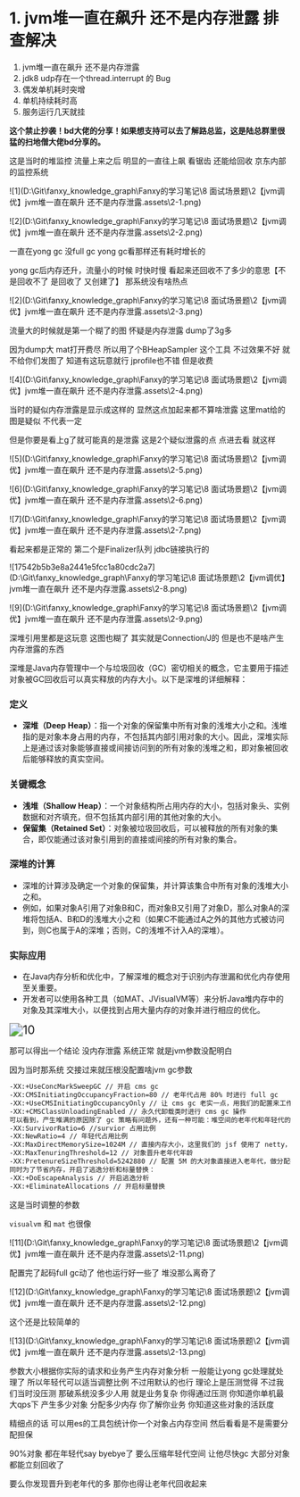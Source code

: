 # 1. jvm堆一直在飙升 还不是内存泄露 排查解决

1. jvm堆一直在飙升 还不是内存泄露
2. jdk8 udp存在一个thread.interrupt 的 Bug
3. 偶发单机耗时突增
4. 单机持续耗时⾼
5. 服务运⾏⼏天就挂

**这个禁止抄袭！bd大佬的分享！如果想支持可以去了解路总监，这是陆总群里很猛的扫地僧大佬bd分享的。**

这是当时的堆监控 流量上来之后 明显的一直往上飙 看锯齿 还能给回收 京东内部的监控系统

![1](D:\Git\fanxy_knowledge_graph\Fanxy的学习笔记\8 面试场景题\2【jvm调优】jvm堆一直在飙升 还不是内存泄露.assets\2-1.png)

![2](D:\Git\fanxy_knowledge_graph\Fanxy的学习笔记\8 面试场景题\2【jvm调优】jvm堆一直在飙升 还不是内存泄露.assets\2-2.png)

一直在yong gc 没full gc yong gc看那样还有耗时增长的

yong gc后内存还升，流量小的时候 时快时慢 看起来还回收不了多少的意思【不是回收不了 是回收了 又创建了】 那系统没有啥热点

![2](D:\Git\fanxy_knowledge_graph\Fanxy的学习笔记\8 面试场景题\2【jvm调优】jvm堆一直在飙升 还不是内存泄露.assets\2-3.png)

流量大的时候就是第一个糊了的图 怀疑是内存泄露 dump了3g多

因为dump大 mat打开费尽 所以用了个BHeapSampler 这个工具 不过效果不好 就不给你们发图了 知道有这玩意就行 jprofile也不错 但是收费

![4](D:\Git\fanxy_knowledge_graph\Fanxy的学习笔记\8 面试场景题\2【jvm调优】jvm堆一直在飙升 还不是内存泄露.assets\2-4.png)

当时的疑似内存泄露是显示成这样的  显然这点加起来都不算啥泄露 这里mat给的图是疑似 不代表一定

但是你要是看上g了就可能真的是泄露  这是2个疑似泄露的点 点进去看 就这样

![5](D:\Git\fanxy_knowledge_graph\Fanxy的学习笔记\8 面试场景题\2【jvm调优】jvm堆一直在飙升 还不是内存泄露.assets\2-5.png)

![6](D:\Git\fanxy_knowledge_graph\Fanxy的学习笔记\8 面试场景题\2【jvm调优】jvm堆一直在飙升 还不是内存泄露.assets\2-6.png)

![7](D:\Git\fanxy_knowledge_graph\Fanxy的学习笔记\8 面试场景题\2【jvm调优】jvm堆一直在飙升 还不是内存泄露.assets\2-7.png)

看起来都是正常的 第二个是Finalizer队列 jdbc链接执行的

![17542b5b3e8a2441e5fcc1a80cdc2a7](D:\Git\fanxy_knowledge_graph\Fanxy的学习笔记\8 面试场景题\2【jvm调优】jvm堆一直在飙升 还不是内存泄露.assets\2-8.png)

![9](D:\Git\fanxy_knowledge_graph\Fanxy的学习笔记\8 面试场景题\2【jvm调优】jvm堆一直在飙升 还不是内存泄露.assets\2-9.png)

深堆引用里都是这玩意  这图也糊了 其实就是Connection/J的  但是也不是啥产生内存泄露的东西

深堆是Java内存管理中一个与垃圾回收（GC）密切相关的概念，它主要用于描述对象被GC回收后可以真实释放的内存大小。以下是深堆的详细解释：

### 定义

- **深堆（Deep Heap）**：指一个对象的保留集中所有对象的浅堆大小之和。浅堆指的是对象本身占用的内存，不包括其内部引用对象的大小。因此，深堆实际上是通过该对象能够直接或间接访问到的所有对象的浅堆之和，即对象被回收后能够释放的真实空间。

### 关键概念

- **浅堆（Shallow Heap）**：一个对象结构所占用内存的大小，包括对象头、实例数据和对齐填充，但不包括其内部引用的其他对象的大小。
- **保留集（Retained Set）**：对象被垃圾回收后，可以被释放的所有对象的集合，即仅能通过该对象引用到的直接或间接的所有对象的集合。

### 深堆的计算

- 深堆的计算涉及确定一个对象的保留集，并计算该集合中所有对象的浅堆大小之和。
- 例如，如果对象A引用了对象B和C，而对象B又引用了对象D，那么对象A的深堆将包括A、B和D的浅堆大小之和（如果C不能通过A之外的其他方式被访问到，则C也属于A的深堆；否则，C的浅堆不计入A的深堆）。

### 实际应用

- 在Java内存分析和优化中，了解深堆的概念对于识别内存泄漏和优化内存使用至关重要。
- 开发者可以使用各种工具（如MAT、JVisualVM等）来分析Java堆内存中的对象及其深堆大小，以便找到占用大量内存的对象并进行相应的优化。

<img src="D:\Git\fanxy_knowledge_graph\Fanxy的学习笔记\8 面试场景题\2【jvm调优】jvm堆一直在飙升 还不是内存泄露.assets\2-10.png" alt="10" style="zoom:150%;" />

那可以得出一个结论 没内存泄露 系统正常  就是jvm参数没配明白

因为当时那系统 交接过来就压根没配置啥jvm gc参数 

```sh
-XX:+UseConcMarkSweepGC // 开启 cms gc
-XX:CMSInitiatingOccupancyFraction=80 // 老年代占用 80% 时进行 full gc
-XX:+UseCMSInitiatingOccupancyOnly // 让 cms gc 老实一点，用我们的配置来工作
-XX:+CMSClassUnloadingEnabled // 永久代卸载类时进行 cms gc 操作
可以看到，产生堆满的原因除了 gc 策略有问题外，还有一种可能：堆空间的老年代和年轻代的占用比例不合适，而对于 eden 和 survivor 的比例也不合适，调整之：
-XX:SurvivorRatio=6 //survior 占用比例
-XX:NewRatio=4 // 年轻代占用比例
-XX:MaxDirectMemorySize=1024M // 直接内存大小，这里我们的 jsf 使用了 netty，存在零拷贝，所以最好配置下直接内存
-XX:MaxTenuringThreshold=12 // 对象晋升老年代年龄
-XX:PretenureSizeThreshold=5242880 // 配置 5M 的大对象直接进入老年代，做分配担保
同时为了节省内存，开启了逃逸分析和标量替换：
-XX:+DoEscapeAnalysis // 开启逃逸分析
-XX:+EliminateAllocations // 开启标量替换
```

这是当时调整的参数

`visualvm` 和 `mat` 也很像 

![11](D:\Git\fanxy_knowledge_graph\Fanxy的学习笔记\8 面试场景题\2【jvm调优】jvm堆一直在飙升 还不是内存泄露.assets\2-11.png)

配置完了起码full gc动了 他也运行好一些了 堆没那么离奇了

![12](D:\Git\fanxy_knowledge_graph\Fanxy的学习笔记\8 面试场景题\2【jvm调优】jvm堆一直在飙升 还不是内存泄露.assets\2-12.png)

这个还是比较简单的 

![13](D:\Git\fanxy_knowledge_graph\Fanxy的学习笔记\8 面试场景题\2【jvm调优】jvm堆一直在飙升 还不是内存泄露.assets\2-13.png)

参数大小根据你实际的请求和业务产生内存对象分析   一般能让yong gc处理就处理了 所以年轻代可以适当调整比例 不过用默认的也行  理论上是压测觉得 不过我们当时没压测 那破系统没多少人用 就是业务复杂  你得通过压测 你知道你单机最大qps下 产生多少对象 分配多少内存  你了解你业务 你知道这些对象的活跃度 

精细点的话 可以用es的工具包统计你一个对象占内存空间 然后看看是不是需要分配担保  

90%对象 都在年轻代say byebye了  要么压缩年轻代空间 让他尽快gc 大部分对象都能立刻回收了

要么你发现晋升到老年代的多 那你也得让老年代回收起来 





